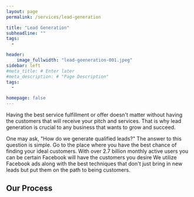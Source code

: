 ```yaml
---
layout: page
permalink: /services/lead-generation

title: "Lead Generation"
subheadline: ""
tags:
  - 

header:
    image_fullwidth: "lead-geeneration-001.jpeg"
sidebar: left
#meta_title: # Enter later
#meta_description: # "Page Description"
tags:
  - 

homepage: false
---
```


Having the best service fulfillment or offer doesn't matter without having the customers that will receive your pitch and services. That is why lead generation is crucial to any business that wants to grow and succeed.

One may ask, "How do we generate qualified leads?" The answer to this question is simple. Go to the place where you have the best chance of finding your ideal customers. With over 2.7 billion monthly active users you can be certain Facebook will have the customers you desire We utilize Facebook ads along with the best techniques that don't just bring in new leads but put them on the path to being customers.

## Our Process

<!--- revolving circle or "water cycle" type diagram showing the process. Use "maksymizesolar.com" as reference -->